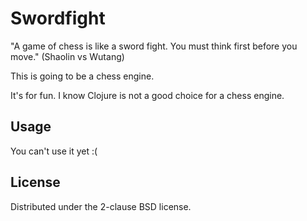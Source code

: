 # Swordfight

"A game of chess is like a sword fight. You must think first before you move." (Shaolin vs Wutang)

This is going to be a chess engine.

It's for fun. I know Clojure is not a good choice for a chess engine.

## Usage

You can't use it yet :(

## License

Distributed under the 2-clause BSD license.
